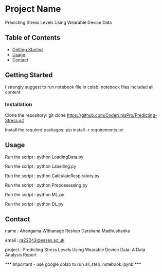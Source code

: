 # Project Name

Predicting Stress Levels Using Wearable Device Data

## Table of Contents

- [Getting Started](#getting-started)
- [Usage](#usage)
- [Contact](#Contact)

## Getting Started

I strongly suggest to run notebook file in colab. notebook files included all content

### Installation

Clone the repository: git clone https://github.com/CodeNinjaPro/Predicting-Stress.git

Install the required packages: pip install -r requirements.txt



## Usage

Run the script : python LoadingData.py

Run the script : python Labelling.py

Run the script : python CalculateRespiratory.py

Run the script : python Prepossessing.py

Run the script : python ML.py

Run the script : python DL.py

## Contact

name : Ahangama Withanage Roshan Darshana Madhushanka

email : ra22242@essex.ac.uk

project : Predicting Stress Levels Using Wearable Device Data: A Data Analysis Report

*** Important - use google colab to run  all_step_notebook.ipynb ***






